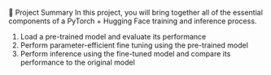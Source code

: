 🚀 Project Summary
In this project, you will bring together all of the essential components of a PyTorch + Hugging Face training and inference process. 

1. Load a pre-trained model and evaluate its performance
2. Perform parameter-efficient fine tuning using the pre-trained model
3. Perform inference using the fine-tuned model and compare its performance to the original model
